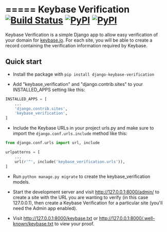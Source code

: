 =====
Keybase Verification
[![Build Status](https://travis-ci.org/bsquidwrd/django-keybase-verification.svg?branch=master)](https://travis-ci.org/bsquidwrd/django-keybase-verification)
[![PyPI](https://img.shields.io/pypi/v/django-keybase-verification.svg)](https://pypi.python.org/pypi/django-keybase-verification/)
[![PyPI](https://img.shields.io/pypi/pyversions/django-keybase-verification.svg)](https://pypi.python.org/pypi/django-keybase-verification/)
=====

Keybase Verification is a simple Django app to allow easy verification of your domain for [keybase.io](http://keybase.io).
For each site, you will be able to create a record containing the verification information required by Keybase.

Quick start
-----------

* Install the package with `pip install django-keybase-verification`

* Add "keybase_verification" and "django.contrib.sites" to your INSTALLED_APPS setting like this:

```python
INSTALLED_APPS = [
    ...
    'django.contrib.sites',
    'keybase_verification',
]
```

* Include the Keybase URLs in your project urls.py and make sure to import the `django.conf.urls.include` method like this:

```python
from django.conf.urls import url, include

urlpatterns = [
    ...
    url(r'^', include('keybase_verification.urls')),
]
```

* Run `python manage.py migrate` to create the keybase_verification models.

* Start the development server and visit http://127.0.0.1:8000/admin/ to create a site with the URL you are wanting to verify (in this case 127.0.0.1), then create a Keybase Verification for a particular site (you'll need the Admin app enabled).

* Visit http://127.0.0.1:8000/keybase.txt or http://127.0.0.1:8000/.well-known/keybase.txt to view your proof.
